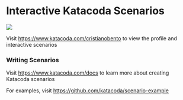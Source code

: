 # Interactive Katacoda Scenarios

[![](http://shields.katacoda.com/katacoda/cristianobento/count.svg)](https://www.katacoda.com/cristianobento "Get your profile on Katacoda.com")

Visit https://www.katacoda.com/cristianobento to view the profile and interactive scenarios

### Writing Scenarios
Visit https://www.katacoda.com/docs to learn more about creating Katacoda scenarios

For examples, visit https://github.com/katacoda/scenario-example
